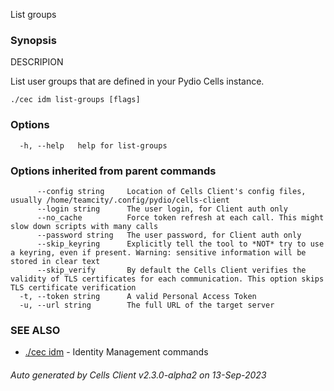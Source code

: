 List groups

### Synopsis


DESCRIPION

  List user groups that are defined in your Pydio Cells instance.


```
./cec idm list-groups [flags]
```

### Options

```
  -h, --help   help for list-groups
```

### Options inherited from parent commands

```
      --config string     Location of Cells Client's config files, usually /home/teamcity/.config/pydio/cells-client
      --login string      The user login, for Client auth only
      --no_cache          Force token refresh at each call. This might slow down scripts with many calls
      --password string   The user password, for Client auth only
      --skip_keyring      Explicitly tell the tool to *NOT* try to use a keyring, even if present. Warning: sensitive information will be stored in clear text
      --skip_verify       By default the Cells Client verifies the validity of TLS certificates for each communication. This option skips TLS certificate verification
  -t, --token string      A valid Personal Access Token
  -u, --url string        The full URL of the target server
```

### SEE ALSO

* [./cec idm](./cec-idm)	 - Identity Management commands

###### Auto generated by Cells Client v2.3.0-alpha2 on 13-Sep-2023
